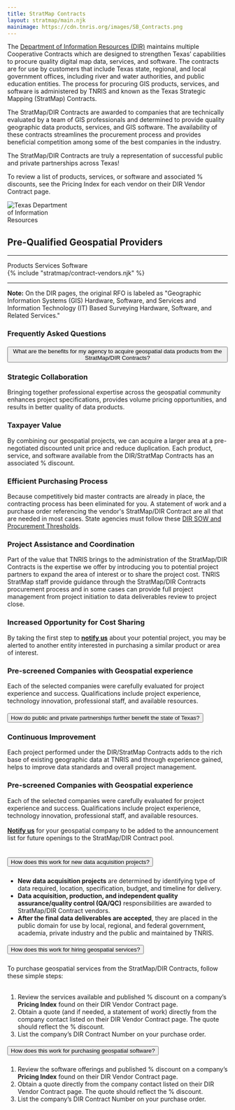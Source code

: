 ```yaml
---
title: StratMap Contracts
layout: stratmap/main.njk
mainimage: https://cdn.tnris.org/images/SB_Contracts.png
---
```


<section class="container-md">
<div class="row">

<div class="col-lg-10 mx-auto d-block">
<p>The <a href="https://dir.texas.gov/" target="_blank">Department of Information Resources (DIR)</a> maintains multiple Cooperative Contracts which are designed to strengthen Texas’ capabilities to procure quality digital map data, services, and software. The contracts are for use by customers that include Texas state, regional, and local government offices, including river and water authorities, and public education entities. The process for procuring GIS products, services, and software is administered by TNRIS and known as the Texas Strategic Mapping (StratMap) Contracts.</p>

<p>The StratMap/DIR Contracts are awarded to companies that are technically evaluated by a team of GIS professionals and determined to provide quality geographic data products, services, and GIS software. The availability of these contracts streamlines the procurement process and provides beneficial competition among some of the best companies in the industry.
</p>

<p>The StratMap/DIR Contracts are truly a representation of successful public and private partnerships across Texas!
</p>

<p>To review a list of products, services, or software and associated % discounts, see the Pricing Index for each vendor on their DIR Vendor Contract page.</p>
</div>

<div class="col-md-2">
  <div class="row">
    <div class="col-lg-12">
      <img style="max-width: 150px;" src="https://cdn.tnris.org/images/dir_logo_md.png" alt="Texas Department of Information Resources">
    </div>
  </div>
</div>

<div class="col-lg-12">
<h2 class="text-center">Pre-Qualified Geospatial Providers</h2>
<hr class="clearfix">

<div class="legend">
   <span class="icon">
<i class="fa fa-box-open"></i>
  </span>
<span class="role">Products</span>
  <span class="icon">
<i class="fa fa-wrench"></i>
  </span>
<span class="role"> Services
    <span class="icon">
  <i class="fa fa-laptop"></i>
        </span>
  <span class="role">Software</span>
  </div>
<div class="row">
    {% include "stratmap/contract-vendors.njk" %}
</div>

<hr class="clearfix">
<p>
<b>Note:</b> On the DIR pages, the original RFO is labeled as "Geographic Information Systems (GIS) Hardware, Software, and Services and Information Technology (IT) Based Surveying Hardware, Software, and Related Services."</p>

<div class="container-fluid bg-gray" id="accordion-style-1">
    <div class="container">
        <section>
            <div class="row">
                <div class="col-12">
                    <h1 class="text-green mb-4 text-center">Frequently Asked Questions</h1>
                </div>
                <div class="col-12 mx-auto">
                    <div class="accordion" id="accordionExample1">
                        <div class="card">
                            <div class="card-header" id="headingB">
                                <h5 class="mb-0">
                            <button class="btn btn-link collapsed btn-block text-left" type="button" data-toggle="collapse" data-target="#collapseB" aria-expanded="false" aria-controls="collapseB">
                             <i class="main"></i><i class="fa fa-angle-double-right mr-3"></i>What are the benefits for my agency to acquire geospatial data products from the StratMap/DIR Contracts?
                            </button>
                          </h5>
                            </div>
                            <div id="collapseB" class="collapse fade" aria-labelledby="headingB" data-parent="#accordionExample1">
                                <div class="card-body">
                                    <h3>Strategic Collaboration</h3>
                  Bringing together professional expertise across the geospatial community enhances project specifications, provides volume pricing opportunities, and results in better quality of data products.
                  <h3>Taxpayer Value</h3>
                  By combining our geospatial projects, we can acquire a larger area at a pre-negotiated discounted unit price and reduce duplication. Each product, service, and software available from the DIR/StratMap Contracts has an associated % discount.
                  <h3>Efficient Purchasing Process</h3>
                  Because competitively bid master contracts are already in place, the contracting process has been eliminated for you. A statement of work and a purchase order referencing the vendor's StratMap/DIR Contract are all that are needed in most cases. State agencies must follow these <a href="https://pubext.dir.texas.gov/portal/internal/resources/DocumentLibrary/Threshold%20and%20SOW%20Quick%20Reference%20Guide.pdf">DIR SOW and Procurement Thresholds</a>.
                  <h3>Project Assistance and Coordination</h3>
                  Part of the value that TNRIS brings to the administration of the StratMap/DIR Contracts is the expertise we offer by introducing you to potential project partners to expand the area of interest or to share the project cost. TNRIS StratMap staff provide guidance through the StratMap/DIR Contracts procurement process and in some cases can provide full project management from project initiation to data deliverables review to project close.
                  <h3>Increased Opportunity for Cost Sharing</h3>
                  By taking the first step to <b><a href="mailto:StratMap@twdb.texas.gov">notify us</a></b> about your potential project, you may be alerted to another entity interested in purchasing a similar product or area of interest.
                  <h3>Pre-screened Companies with Geospatial experience</h3>
                  Each of the selected companies were carefully evaluated for project experience and success. Qualifications include project experience, technology innovation, professional staff, and available resources.
                                </div>
                            </div>
                        </div>
                        <div class="card">
                            <div class="card-header" id="headingC">
                                <h5 class="mb-0">
                            <button class="btn btn-link collapsed btn-block text-left" type="button" data-toggle="collapse" data-target="#collapseC" aria-expanded="false" aria-controls="collapseC">
                             <i class="main"></i><i class="fa fa-angle-double-right mr-3"></i>How do public and private partnerships further benefit the state of Texas?
                            </button>
                          </h5>
                            </div>
                            <div id="collapseC" class="collapse fade" aria-labelledby="headingC" data-parent="#accordionExample1">
                                <div class="card-body">
                                    <h3>Continuous Improvement</h3>
                  Each project performed under the DIR/StratMap Contracts adds to the rich base of existing geographic data at TNRIS and through experience gained, helps to improve data standards and overall project management.
                  <h3>Pre-screened Companies with Geospatial experience</h3>
                  Each of the selected companies were carefully evaluated for project experience and success. Qualifications include project experience, technology innovation, professional staff, and available resources.<br><br>
                  <b><a href="mailto:StratMap@twdb.texas.gov">Notify us</a></b> for your geospatial company to be added to the announcement list for future openings to the StratMap/DIR Contract pool.<br><br>
                                </div>
                            </div>
                        </div>
                        <div class="card">
                            <div class="card-header" id="headingA">
                                <h5 class="mb-0">
                            <button class="btn btn-link btn-block text-left" type="button" data-toggle="collapse" data-target="#collapseA" aria-expanded="false" aria-controls="collapseA">
                              <i class="main"></i><i class="fa fa-angle-double-right mr-3"></i>How does this work for new data acquisition projects?
                            </button>
                          </h5>
                            </div>
                <div id="collapseA" class="collapse fade" aria-labelledby="headingA" data-parent="#accordionExample1">
                                <div class="card-body">
                                    <ul><li><b>New data acquisition projects</b> are determined by identifying type of data required, location, specification, budget, and timeline for delivery.</li>
                  <li><b>Data acquisition, production, and independent quality assurance/quality control (QA/QC)</b> responsibilities are awarded to StratMap/DIR Contract vendors.</li>
                  <li><b>After the final data deliverables are accepted</b>, they are placed in the public domain for use by local, regional, and federal government, academia, private industry and the public and maintained by TNRIS.</li></ul>
                                </div>
                            </div>
                        </div>
             <div class="card">
                            <div class="card-header" id="headingD">
                                <h5 class="mb-0">
                            <button class="btn btn-link collapsed btn-block text-left" type="button" data-toggle="collapse" data-target="#collapseD" aria-expanded="false" aria-controls="collapseD">
                             <i class="main"></i><i class="fa fa-angle-double-right mr-3"></i>How does this work for hiring geospatial services?
                            </button>
                          </h5>
                            </div>
                            <div id="collapseD" class="collapse fade" aria-labelledby="headingD" data-parent="#accordionExample1">
                                <div class="card-body">
                  To purchase geospatial services from the StratMap/DIR Contracts, follow these simple steps:<br><br>
                  <ol><li>Review the services available and published % discount on a company’s <b>Pricing Index</b> found on their DIR Vendor Contract page.</li>
                  <li>Obtain a quote (and if needed, a statement of work) directly from the company contact listed on their DIR Vendor Contract page. The quote should reflect the % discount.</li>
                  <li>List the company’s DIR Contract Number on your purchase order.</li></ol>
                                </div>
                            </div>
                        </div>
             <div class="card">
                            <div class="card-header" id="headingE">
                                <h5 class="mb-0">
                            <button class="btn btn-link collapsed btn-block text-left" type="button" data-toggle="collapse" data-target="#collapseE" aria-expanded="false" aria-controls="collapseE">
                             <i class="main"></i><i class="fa fa-angle-double-right mr-3"></i>How does this work for purchasing geospatial software?
                            </button>
                          </h5>
                            </div>
                            <div id="collapseE" class="collapse fade" aria-labelledby="headingE" data-parent="#accordionExample1">
                                <div class="card-body">
                  <ol><li>Review the software offerings and published % discount on a company’s <b>Pricing Index</b> found on their DIR Vendor Contract page.</li>
                  <li>Obtain a quote directly from the company contact listed on their DIR Vendor Contract page. The quote should reflect the % discount.</li>
                  <li>List the company’s DIR Contract Number on your purchase order.</li></ol>
                                </div>
                            </div>
                        </div>          
                    </div>
                </div>
            </div>
        </section>
    </div>
</div>

</div>

</div>
</section>

